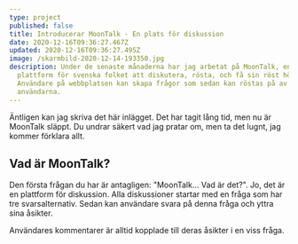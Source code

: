 ```yaml
---
type: project
published: false
title: Introducerar MoonTalk - En plats för diskussion
date: 2020-12-16T09:36:27.467Z
updated: 2020-12-16T09:36:27.495Z
image: /skarmbild-2020-12-14-193350.jpg
description: Under de senaste månaderna har jag arbetat på MoonTalk, en
  plattform för svenska folket att diskutera, rösta, och få sin röst hörd.
  Användare på webbplatsen kan skapa frågor som sedan kan röstas på av resten
  användarna.
---
```

Äntligen kan jag skriva det här inlägget. Det har tagit lång tid, men nu är MoonTalk släppt. Du undrar säkert vad jag pratar om, men ta det lugnt, jag kommer förklara allt.

## Vad är MoonTalk?

Den första frågan du har är antagligen: "MoonTalk... Vad är det?". Jo, det är en plattform för diskussion. Alla diskussioner startar med en fråga som har tre svarsalternativ. Sedan kan användare svara på denna fråga och yttra sina åsikter.

Användares kommentarer är alltid kopplade till deras åsikter i en viss fråga.